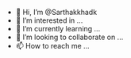 - 👋 Hi, I’m @Sarthakkhadk
- 👀 I’m interested in ...
- 🌱 I’m currently learning ...
- 💞️ I’m looking to collaborate on ...
- 📫 How to reach me ...

<!---
Sarthakkhadk/Sarthakkhadk is a ✨ special ✨ repository because its `README.md` (this file) appears on your GitHub profile.
You can click the Preview link to take a look at your changes.
--->
